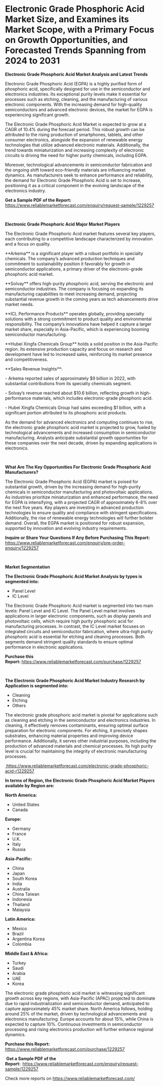 <p><h1>Electronic Grade Phosphoric Acid Market Size, and Examines its Market Scope, with a Primary Focus on Growth Opportunities, and Forecasted Trends Spanning from 2024 to 2031</h1></p><p><strong>Electronic Grade Phosphoric Acid Market Analysis and Latest Trends</strong></p>
<p><p>Electronic Grade Phosphoric Acid (EGPA) is a highly purified form of phosphoric acid, specifically designed for use in the semiconductor and electronics industries. Its exceptional purity levels make it essential for processes such as etching, cleaning, and the manufacturing of various electronic components. With the increasing demand for high-quality semiconductors and advanced electronic devices, the market for EGPA is experiencing significant growth.</p><p>The Electronic Grade Phosphoric Acid Market is expected to grow at a CAGR of 10.4% during the forecast period. This robust growth can be attributed to the rising production of smartphones, tablets, and other consumer electronics, alongside the expansion of renewable energy technologies that utilize advanced electronic materials. Additionally, the trend towards miniaturization and increasing complexity of electronic circuits is driving the need for higher purity chemicals, including EGPA.</p><p>Moreover, technological advancements in semiconductor fabrication and the ongoing shift toward eco-friendly materials are influencing market dynamics. As manufacturers seek to enhance performance and reliability, the demand for Electronic Grade Phosphoric Acid is set to increase, positioning it as a critical component in the evolving landscape of the electronics industry.</p></p>
<p><strong>Get a Sample PDF of the Report:&nbsp;</strong> <a href="https://www.reliablemarketforecast.com/enquiry/request-sample/1229257?utm_campaign=1169&utm_medium=2&utm_source=Github&utm_content=ia&utm_term=29122024&utm_id=electronic-grade-phosphoric-acid">https://www.reliablemarketforecast.com/enquiry/request-sample/1229257</a></p>
<p>&nbsp;</p>
<p><strong>Electronic Grade Phosphoric Acid Major Market Players</strong></p>
<p><p>The Electronic Grade Phosphoric Acid market features several key players, each contributing to a competitive landscape characterized by innovation and a focus on quality. </p><p>**Arkema** is a significant player with a robust portfolio in specialty chemicals. The company’s advanced production techniques and commitment to sustainability position it favorably for growth in semiconductor applications, a primary driver of the electronic-grade phosphoric acid market. </p><p>**Solvay** offers high-purity phosphoric acid, serving the electronic and semiconductor industries. The company is focusing on expanding its manufacturing capabilities to meet increasing demand, projecting substantial revenue growth in the coming years as tech advancements drive market needs.</p><p>**ICL Performance Products** operates globally, providing specialty solutions with a strong commitment to product quality and environmental responsibility. The company’s innovations have helped it capture a larger market share, especially in Asia-Pacific, which is experiencing booming semiconductor manufacturing.</p><p>**Hubei Xingfa Chemicals Group** holds a solid position in the Asia-Pacific region. Its extensive production capacity and focus on research and development have led to increased sales, reinforcing its market presence and competitiveness.</p><p>**Sales Revenue Insights**: </p><p>- Arkema reported sales of approximately $9 billion in 2022, with substantial contributions from its specialty chemicals segment.</p><p>- Solvay’s revenue reached about $10.6 billion, reflecting growth in high-performance materials, which includes electronic-grade phosphoric acid.</p><p>- Hubei Xingfa Chemicals Group had sales exceeding $1 billion, with a significant portion attributed to its phosphoric acid products.</p><p>As the demand for advanced electronics and computing continues to rise, the electronic grade phosphoric acid market is projected to grow, fueled by technological advancements and increased consumption in semiconductor manufacturing. Analysts anticipate substantial growth opportunities for these companies over the next decade, driven by expanding applications in electronics.</p></p>
<p>&nbsp;</p>
<p><strong>What Are The Key Opportunities For Electronic Grade Phosphoric Acid Manufacturers?</strong></p>
<p><p>The Electronic Grade Phosphoric Acid (EGPA) market is poised for substantial growth, driven by the increasing demand for high-purity chemicals in semiconductor manufacturing and photovoltaic applications. As industries prioritize miniaturization and enhanced performance, the need for EGPA is intensifying, with a projected CAGR of approximately 6-8% over the next five years. Key players are investing in advanced production technologies to ensure quality and compliance with stringent specifications. Additionally, the rise of renewable energy technologies will further bolster demand. Overall, the EGPA market is positioned for robust expansion, supported by innovation and evolving industry requirements.</p></p>
<p><strong>Inquire or Share Your Questions If Any Before Purchasing This Report:</strong> <a href="https://www.reliablemarketforecast.com/enquiry/pre-order-enquiry/1229257?utm_campaign=1169&utm_medium=2&utm_source=Github&utm_content=ia&utm_term=29122024&utm_id=electronic-grade-phosphoric-acid">https://www.reliablemarketforecast.com/enquiry/pre-order-enquiry/1229257</a></p>
<p>&nbsp;</p>
<p><strong>Market Segmentation</strong></p>
<p><strong>The Electronic Grade Phosphoric Acid Market Analysis by types is segmented into:</strong></p>
<p><ul><li>Panel Level</li><li>IC Level</li></ul></p>
<p><p>The Electronic Grade Phosphoric Acid market is segmented into two main levels: Panel Level and IC Level. The Panel Level market involves applications in larger electronic components, such as display panels and photovoltaic cells, which require high purity phosphoric acid for manufacturing processes. In contrast, the IC Level market focuses on integrated circuits and semiconductor fabrication, where ultra-high purity phosphoric acid is essential for etching and cleaning processes. Both segments demand stringent quality standards to ensure optimal performance in electronic applications.</p></p>
<p><strong>Purchase this Report:&nbsp;</strong><a href="https://www.reliablemarketforecast.com/purchase/1229257?utm_campaign=1169&utm_medium=2&utm_source=Github&utm_content=ia&utm_term=29122024&utm_id=electronic-grade-phosphoric-acid">https://www.reliablemarketforecast.com/purchase/1229257</a></p>
<p>&nbsp;</p>
<p><strong>The Electronic Grade Phosphoric Acid Market Industry Research by Application is segmented into:</strong></p>
<p><ul><li>Cleaning</li><li>Etching</li><li>Others</li></ul></p>
<p><p>The electronic grade phosphoric acid market is pivotal for applications such as cleaning and etching in the semiconductor and electronics industries. In cleaning, it effectively removes contaminants, ensuring optimal surface preparation for electronic components. For etching, it precisely shapes substrates, enhancing material properties and improving device performance. Additionally, it serves other industrial purposes, including the production of advanced materials and chemical processes. Its high purity level is crucial for maintaining the integrity of electronic manufacturing processes.</p></p>
<p><a href="https://www.reliablemarketforecast.com/electronic-grade-phosphoric-acid-r1229257?utm_campaign=1169&utm_medium=2&utm_source=Github&utm_content=ia&utm_term=29122024&utm_id=electronic-grade-phosphoric-acid">&nbsp;https://www.reliablemarketforecast.com/electronic-grade-phosphoric-acid-r1229257</a></p>
<p><strong>In terms of Region, the Electronic Grade Phosphoric Acid Market Players available by Region are:</strong></p>
<p>
    <p> <strong> North America: </strong>
        <ul>
            <li>United States</li>
            <li>Canada</li>
        </ul>
        </p> 
    <p> <strong> Europe: </strong>
        <ul>
            <li>Germany</li>
            <li>France</li>
            <li>U.K.</li>
            <li>Italy</li>
            <li>Russia</li>
        </ul>
        </p> 
    <p> <strong> Asia-Pacific: </strong>
        <ul>
            <li>China</li>
            <li>Japan</li>
            <li>South Korea</li>
            <li>India</li>
            <li>Australia</li>
            <li>China Taiwan</li>
            <li>Indonesia</li>
            <li>Thailand</li>
            <li>Malaysia</li>
        </ul>
        </p> 
    <p> <strong> Latin America: </strong>
        <ul>
            <li>Mexico</li>
            <li>Brazil</li>
            <li>Argentina Korea</li>
            <li>Colombia</li>
        </ul>
        </p> 
    <p> <strong> Middle East & Africa: </strong>
        <ul>
            <li>Turkey</li>
            <li>Saudi</li>
            <li>Arabia</li>
            <li>UAE</li>
            <li>Korea</li>
        </ul>
    </p>
    </p>
<p><p>The electronic grade phosphoric acid market is witnessing significant growth across key regions, with Asia-Pacific (APAC) projected to dominate due to rapid industrialization and semiconductor demand, anticipated to capture approximately 45% market share. North America follows, holding around 25% of the market, driven by technological advancements and electronics manufacturing. Europe accounts for about 15%, while China is expected to capture 10%. Continuous investments in semiconductor processing and rising electronics production will further enhance regional dynamics.</p></p>
<p><strong>Purchase this Report: </strong><a href="https://www.reliablemarketforecast.com/purchase/1229257?utm_campaign=1169&utm_medium=2&utm_source=Github&utm_content=ia&utm_term=29122024&utm_id=electronic-grade-phosphoric-acid">https://www.reliablemarketforecast.com/purchase/1229257</a></p>
<p>&nbsp;<strong>Get a Sample PDF of the Report:&nbsp;&nbsp;</strong><a href="https://www.reliablemarketforecast.com/enquiry/request-sample/1229257?utm_campaign=1169&utm_medium=2&utm_source=Github&utm_content=ia&utm_term=29122024&utm_id=electronic-grade-phosphoric-acid">https://www.reliablemarketforecast.com/enquiry/request-sample/1229257</a></p>
<p><strong></strong></p>
<p>Check more reports on <a href="https://www.reliablemarketforecast.com/?utm_campaign=1169&utm_medium=2&utm_source=Github&utm_content=ia&utm_term=29122024&utm_id=electronic-grade-phosphoric-acid">https://www.reliablemarketforecast.com/</a></p>